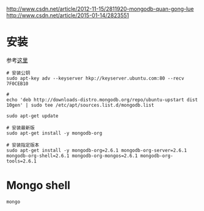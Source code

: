 http://www.csdn.net/article/2012-11-15/2811920-mongodb-quan-gong-lue
http://www.csdn.net/article/2015-01-14/2823551

# 安装
参考[这里](http://docs.mongodb.org/manual/tutorial/install-mongodb-on-ubuntu/)

```
# 安装公钥
sudo apt-key adv --keyserver hkp://keyserver.ubuntu.com:80 --recv 7F0CEB10

# 
echo 'deb http://downloads-distro.mongodb.org/repo/ubuntu-upstart dist 10gen' | sudo tee /etc/apt/sources.list.d/mongodb.list

sudo apt-get update

# 安装最新版
sudo apt-get install -y mongodb-org

# 安装指定版本
sudo apt-get install -y mongodb-org=2.6.1 mongodb-org-server=2.6.1 mongodb-org-shell=2.6.1 mongodb-org-mongos=2.6.1 mongodb-org-tools=2.6.1
```

# Mongo shell

```
mongo
```